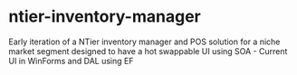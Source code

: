 # ntier-inventory-manager
Early iteration of a NTier inventory manager and POS solution for a niche market segment designed to have a hot swappable UI using SOA - Current UI in WinForms and DAL using EF 
